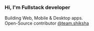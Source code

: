 ### Hi, I'm Fullstack developer
Building Web, Mobile & Desktop apps. <br>
Open-Source contributor [@team.shiksha](https://team.shiksha)
